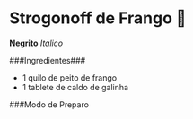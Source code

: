 # Strogonoff de Frango :chicken: 

**Negrito**
_Italico_



###Ingredientes###

 - 1 quilo de peito de frango
 - 1 tablete de caldo de galinha

###Modo de Preparo

